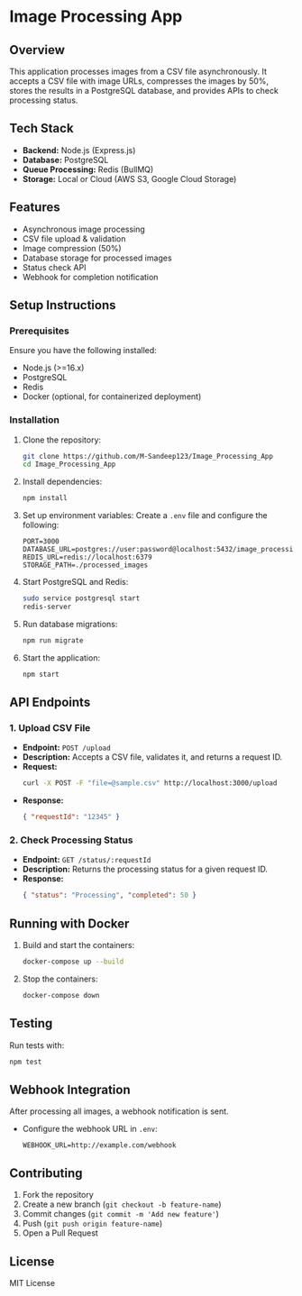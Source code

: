 # Image Processing App

## Overview
This application processes images from a CSV file asynchronously. It accepts a CSV file with image URLs, compresses the images by 50%, stores the results in a PostgreSQL database, and provides APIs to check processing status.

## Tech Stack
- **Backend:** Node.js (Express.js)
- **Database:** PostgreSQL
- **Queue Processing:** Redis (BullMQ)
- **Storage:** Local or Cloud (AWS S3, Google Cloud Storage)

## Features
- Asynchronous image processing
- CSV file upload & validation
- Image compression (50%)
- Database storage for processed images
- Status check API
- Webhook for completion notification

## Setup Instructions
### Prerequisites
Ensure you have the following installed:
- Node.js (>=16.x)
- PostgreSQL
- Redis
- Docker (optional, for containerized deployment)

### Installation
1. Clone the repository:
   ```sh
   git clone https://github.com/M-Sandeep123/Image_Processing_App
   cd Image_Processing_App
   ```
2. Install dependencies:
   ```sh
   npm install
   ```
3. Set up environment variables:
   Create a `.env` file and configure the following:
   ```env
   PORT=3000
   DATABASE_URL=postgres://user:password@localhost:5432/image_processing_db
   REDIS_URL=redis://localhost:6379
   STORAGE_PATH=./processed_images
   ```
4. Start PostgreSQL and Redis:
   ```sh
   sudo service postgresql start
   redis-server
   ```
5. Run database migrations:
   ```sh
   npm run migrate
   ```
6. Start the application:
   ```sh
   npm start
   ```

## API Endpoints
### 1. Upload CSV File
- **Endpoint:** `POST /upload`
- **Description:** Accepts a CSV file, validates it, and returns a request ID.
- **Request:**
  ```sh
  curl -X POST -F "file=@sample.csv" http://localhost:3000/upload
  ```
- **Response:**
  ```json
  { "requestId": "12345" }
  ```

### 2. Check Processing Status
- **Endpoint:** `GET /status/:requestId`
- **Description:** Returns the processing status for a given request ID.
- **Response:**
  ```json
  { "status": "Processing", "completed": 50 }
  ```

## Running with Docker
1. Build and start the containers:
   ```sh
   docker-compose up --build
   ```
2. Stop the containers:
   ```sh
   docker-compose down
   ```

## Testing
Run tests with:
```sh
npm test
```

## Webhook Integration
After processing all images, a webhook notification is sent.
- Configure the webhook URL in `.env`:
  ```env
  WEBHOOK_URL=http://example.com/webhook
  ```

## Contributing
1. Fork the repository
2. Create a new branch (`git checkout -b feature-name`)
3. Commit changes (`git commit -m 'Add new feature'`)
4. Push (`git push origin feature-name`)
5. Open a Pull Request

## License
MIT License
